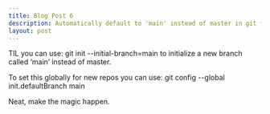 ```yaml
---
title: Blog Post 6
description: Automatically default to 'main' instead of master in git for new repositories
layout: post
---
```

TIL you can use: git init --initial-branch=main to initialize a new branch called ‘main’ instead of master.

To set this globally for new repos you can use: git config --global init.defaultBranch main

Neat, make the magic happen.
